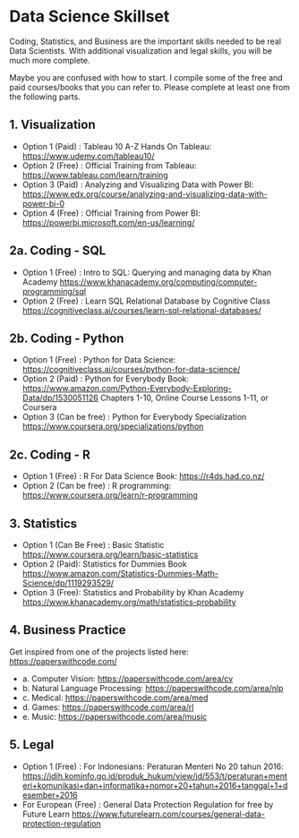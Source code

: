 # Data Science Skillset 

Coding, Statistics, and Business are the important skills needed to be real Data Scientists. With additional visualization and legal skills, you will be much more complete. 

Maybe you are confused with how to start. I compile some of the free and paid courses/books that you can refer to. Please complete at least one from the following parts. 

## 1. Visualization 
- Option 1 (Paid) : Tableau 10 A-Z Hands On Tableau: https://www.udemy.com/tableau10/
- Option 2 (Free) : Official Training from Tableau: https://www.tableau.com/learn/training
- Option 3 (Paid) : Analyzing and Visualizing Data with Power BI: https://www.edx.org/course/analyzing-and-visualizing-data-with-power-bi-0
- Option 4 (Free) : Official Training from Power BI: https://powerbi.microsoft.com/en-us/learning/

## 2a. Coding - SQL 
- Option 1 (Free) : Intro to SQL: Querying and managing data by Khan Academy https://www.khanacademy.org/computing/computer-programming/sql
- Option 2 (Free) : Learn SQL Relational Database by Cognitive Class https://cognitiveclass.ai/courses/learn-sql-relational-databases/

## 2b. Coding - Python 
- Option 1 (Free) : Python for Data Science: https://cognitiveclass.ai/courses/python-for-data-science/
- Option 2 (Paid) : Python for Everybody Book: https://www.amazon.com/Python-Everybody-Exploring-Data/dp/1530051126 Chapters 1-10, Online Course Lessons 1-11, or Coursera
- Option 3 (Can be free) : Python for Everybody Specialization https://www.coursera.org/specializations/python

## 2c. Coding - R 
- Option 1 (Free) : R For Data Science Book: https://r4ds.had.co.nz/
- Option 2 (Can be free) : R programming: https://www.coursera.org/learn/r-programming

## 3. Statistics 
- Option 1 (Can Be Free) : Basic Statistic https://www.coursera.org/learn/basic-statistics
- Option 2 (Paid): Statistics for Dummies Book https://www.amazon.com/Statistics-Dummies-Math-Science/dp/1119293529/
- Option 3 (Free): Statistics and Probability by Khan Academy https://www.khanacademy.org/math/statistics-probability

## 4. Business Practice
Get inspired from one of the projects listed here: https://paperswithcode.com/
- a. Computer Vision: https://paperswithcode.com/area/cv
- b. Natural Language Processing: https://paperswithcode.com/area/nlp
- c. Medical: https://paperswithcode.com/area/med
- d. Games: https://paperswithcode.com/area/rl
- e. Music: https://paperswithcode.com/area/music 

## 5. Legal 
- Option 1 (Free) : For Indonesians: Peraturan Menteri No 20 tahun 2016: https://jdih.kominfo.go.id/produk_hukum/view/id/553/t/peraturan+menteri+komunikasi+dan+informatika+nomor+20+tahun+2016+tanggal+1+desember+2016
- For European (Free) : General Data Protection Regulation for free by Future Learn 
https://www.futurelearn.com/courses/general-data-protection-regulation

